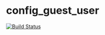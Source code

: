 # config_guest_user
[![Build Status](https://travis-ci.com/agmc88/config_user_guest.svg?branch=master)](https://travis-ci.com/agmc88/config_user_guest)
